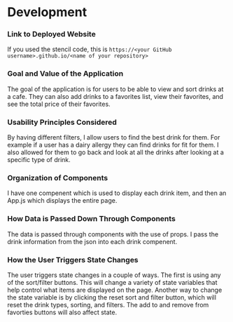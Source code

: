 # Development

### Link to Deployed Website
If you used the stencil code, this is `https://<your GitHub username>.github.io/<name of your repository>`

### Goal and Value of the Application
The goal of the application is for users to be able to view and sort drinks at a cafe. They can also add drinks to a favorites list, view their favorites, and see the total price of their favorites. 


### Usability Principles Considered
By having different filters, I allow users to find the best drink for them. For example if a user has a dairy allergy they can find drinks for fit for them. I also allowed for them to go back and look at all the drinks after looking at a specific type of drink. 


### Organization of Components
I have one compenent which is used to display each drink item, and then an App.js which displays the entire page.


### How Data is Passed Down Through Components
The data is passed through components with the use of props. I pass the drink information from the json into each drink compenent. 

### How the User Triggers State Changes
The user triggers state changes in a couple of ways. The first is using any of the sort/filter buttons. This will change a variety of state variables that help control what items are displayed on the page. Another way to change the state variable is by clicking the reset sort and filter button, which will reset the drink types, sorting, and filters. The add to and remove from favorties buttons will also affect state.
